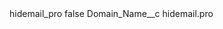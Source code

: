 <?xml version="1.0" encoding="UTF-8"?>
<CustomMetadata xmlns="http://soap.sforce.com/2006/04/metadata" xmlns:xsi="http://www.w3.org/2001/XMLSchema-instance" xmlns:xsd="http://www.w3.org/2001/XMLSchema">
    <label>hidemail_pro</label>
    <protected>false</protected>
    <values>
        <field>Domain_Name__c</field>
        <value xsi:type="xsd:string">hidemail.pro</value>
    </values>
</CustomMetadata>
